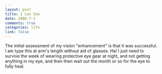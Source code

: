 ```yaml
--- 
layout: post
title: I Can See
date: 2006-7-1
comments: true
categories: life
link: false
---
```

The initial assessment of my vision "enhancement" is that it was successful. I am type this at arm's length without aid of glasses. Ha! I just need to survive the week of wearing protective eye gear at night, and not getting anything in my eye, and then then wait out the month or so for the eye to fully heal.
